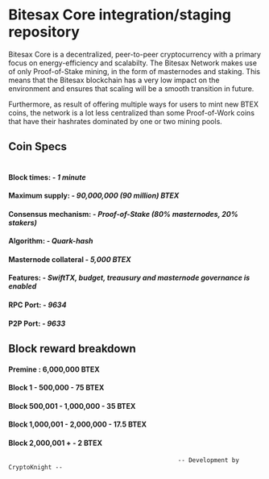 # Bitesax Core integration/staging repository

Bitesax Core is a decentralized, peer-to-peer cryptocurrency with a primary focus on energy-efficiency and scalabilty. The Bitesax Network makes use of only Proof-of-Stake mining, in the form of masternodes and staking. This means that the Bitesax blockchain has a very low impact on the environment and ensures that scaling will be a smooth transition in future. 

Furthermore, as result of offering multiple ways for users to mint new BTEX coins, the network is a lot less centralized than some Proof-of-Work coins that have their hashrates dominated by one or two mining pools.

## Coin Specs

#

#### Block times: - *1 minute* 
#### Maximum supply: - *90,000,000 (90 million) BTEX*
#### Consensus mechanism: - *Proof-of-Stake (80% masternodes, 20% stakers)*
#### Algorithm: - *Quark-hash* 
#### Masternode collateral - *5,000 BTEX*  
#### Features: - *SwiftTX, budget, treausury and masternode governance is enabled* 
#### RPC Port: - *9634* 
#### P2P Port: - *9633* 

## Block reward breakdown

#### Premine : 6,000,000 BTEX
#### Block 1 - 500,000 - 75 BTEX
#### Block 500,001 - 1,000,000 - 35 BTEX
#### Block 1,000,001 - 2,000,000 - 17.5 BTEX
#### Block 2,000,001 + - 2 BTEX





                                                   -- Development by CryptoKnight --
